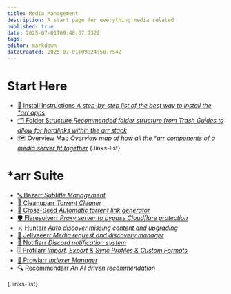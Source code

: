 ```yaml
---
title: Media Management
description: A start page for everything media related
published: true
date: 2025-07-01T09:48:07.732Z
tags: 
editor: markdown
dateCreated: 2025-07-01T09:24:50.754Z
---
```


# Start Here
- [📄 Install Instructions *A step-by-step list of the best way to install the \*arr apps*](/InstallInstructions)
- [🗂️ Folder Structure *Recommended folder structure from Trash Guides to allow for hardlinks within the arr stack*](/Folder-Structure)
- [🗺️ Overview Map *Overview map of how all the \*arr components of a media server fit together*](/OverviewMap)
{.links-list}

# \*arr Suite

- [🔤 Bazarr *Subtitle Management*](/bazarr)
- [🧹 Cleanuparr *Torrent Cleaner*](/cleanuparr)
- [🌱 Cross-Seed *Automatic torrent link generator*](/crossseed)
- [🛡️ Flaresolverr *Proxy server to bypass Cloudflare protection*](/Flaresolverr)
- [⚔️ Huntarr *Auto discover missing content and upgrading*](/huntarr)
- [🪼 Jellyseerr *Media request and discovery manager*](/Jellyseerr)
- [🔔 Notifiarr *Discord notification system*](/notifiarr)
- [🎚️ Profilarr *Import, Export & Sync Profiles & Custom Formats*](/profilarr)
- [🐯 Prowlarr *Indexer Manager*](/Prowlarr)
- [🔍 Recommendarr *An AI driven recommendation*](/recommendarr)

{.links-list}